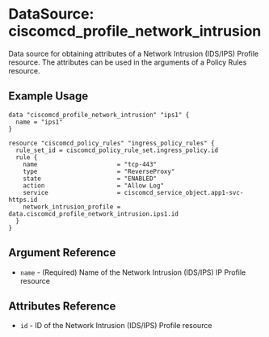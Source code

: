# DataSource: ciscomcd_profile_network_intrusion
Data source for obtaining attributes of a Network Intrusion (IDS/IPS) Profile resource.  The attributes can be used in the arguments of a Policy Rules resource.

## Example Usage
```hcl
data "ciscomcd_profile_network_intrusion" "ips1" {
  name = "ips1"
}

resource "ciscomcd_policy_rules" "ingress_policy_rules" {
  rule_set_id = ciscomcd_policy_rule_set.ingress_policy.id
  rule {
    name                      = "tcp-443"
    type                      = "ReverseProxy"
    state                     = "ENABLED"
    action                    = "Allow Log"
    service                   = ciscomcd_service_object.app1-svc-https.id
    network_intrusion_profile = data.ciscomcd_profile_network_intrusion.ips1.id
  }
}
```

## Argument Reference
* `name` - (Required) Name of the Network Intrusion (IDS/IPS) IP Profile resource

## Attributes Reference
* `id` - ID of the Network Intrusion (IDS/IPS) Profile resource
